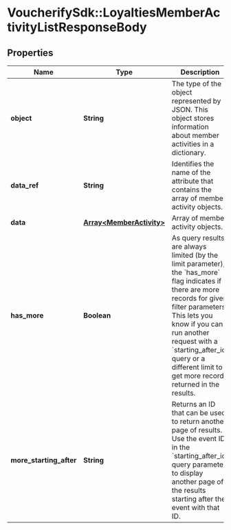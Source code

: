 # VoucherifySdk::LoyaltiesMemberActivityListResponseBody

## Properties

| Name | Type | Description | Notes |
| ---- | ---- | ----------- | ----- |
| **object** | **String** | The type of the object represented by JSON. This object stores information about member activities in a dictionary. | [optional][default to &#39;list&#39;] |
| **data_ref** | **String** | Identifies the name of the attribute that contains the array of member activity objects. | [optional][default to &#39;data&#39;] |
| **data** | [**Array&lt;MemberActivity&gt;**](MemberActivity.md) | Array of member activity objects. | [optional] |
| **has_more** | **Boolean** | As query results are always limited (by the limit parameter), the &#x60;has_more&#x60; flag indicates if there are more records for given filter parameters. This lets you know if you can run another request with a &#x60;starting_after_id&#x60; query or a different limit to get more records returned in the results. | [optional] |
| **more_starting_after** | **String** | Returns an ID that can be used to return another page of results. Use the event ID in the &#x60;starting_after_id&#x60; query parameter to display another page of the results starting after the event with that ID. | [optional] |


